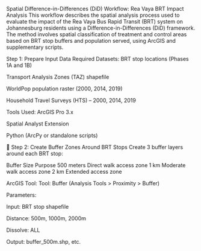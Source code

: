 Spatial Difference-in-Differences (DiD) Workflow: Rea Vaya BRT Impact Analysis
This workflow describes the spatial analysis process used to evaluate the impact of the Rea Vaya Bus Rapid Transit (BRT) system on Johannesburg residents using a Difference-in-Differences (DiD) framework. The method involves spatial classification of treatment and control areas based on BRT stop buffers and population served, using ArcGIS and supplementary scripts.

Step 1: Prepare Input Data
Required Datasets:
BRT stop locations (Phases 1A and 1B)

Transport Analysis Zones (TAZ) shapefile

WorldPop population raster (2000, 2014, 2019)

Household Travel Surveys (HTS) – 2000, 2014, 2019

Tools Used:
ArcGIS Pro 3.x

Spatial Analyst Extension

Python (ArcPy or standalone scripts)

🚏 Step 2: Create Buffer Zones Around BRT Stops
Create 3 buffer layers around each BRT stop:

Buffer Size	Purpose
500 meters	Direct walk access zone
1 km	Moderate walk access zone
2 km	Extended access zone

ArcGIS Tool:
Tool: Buffer (Analysis Tools > Proximity > Buffer)

Parameters:

Input: BRT stop shapefile

Distance: 500m, 1000m, 2000m

Dissolve: ALL

Output: buffer_500m.shp, etc.

